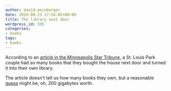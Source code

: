 ```yaml
---
author: david-weinberger
date: 2010-08-23 17:54:02+00:00
title: The library next door
wordpress_id: 335
categories:
- books
tags:
- books
---
```


According to an [article in the Minneapolis Star Tribune](http://www.startribune.com/lifestyle/homegarden/101181499.html), a St. Louis Park couple had so many books that they bought the house next door and turned it into their own library.

The article doesn't tell us how many books they own, but a reasonable [guess](http://en.wikipedia.org/wiki/Comparison_of_e-book_formats) might be, oh, 200 gigabytes worth.
